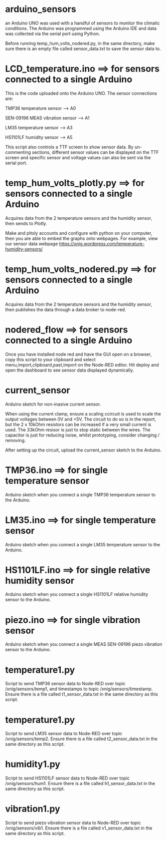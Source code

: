 # arduino_sensors
an Arduino UNO was used with a handful of sensors to monitor the climatic conditions. The Arduino was programmed using the Arduino IDE and data was collected via the serial port using Python.

Before running temp_hum_volts_nodered.py, in the same directory, make sure there is an empty file called sensor_data.txt to save the sensor data to.

# LCD_temperature.ino ==> for sensors connected to a single Arduino
This is the code uploaded onto the Arduino UNO.
The sensor connections are:

TMP36 temperature sensor --> A0

SEN-09196 MEAS vibration sensor --> A1

LM35 temperature sensor --> A3

HS1101LF humidity sensor --> A5

This script also controls a TTF screen to show sensor data.
By un-commenting sections, different sensor values can be displayed on the TTF screen and specific sensor and voltage values can also be sent via the serial port.

# temp_hum_volts_plotly.py ==> for sensors connected to a single Arduino

Acquires data from the 2 temperature sensors and the humidity sensor, then sends to Plotly.

Make and pltoly accounts and configure with python on your computer, then you are able to embed the graphs onto webpages. For example, view our sensor data webpage https://xnig.wordpress.com/temperature-humidity-sensors/

# temp_hum_volts_nodered.py ==> for sensors connected to a single Arduino

Acquires data from the 2 temperature sensors and the humidity sensor, then publishes the data through a data broker to node-red. 

# nodered_flow ==> for sensors connected to a single Arduino

Once you have installed node red and have the GUI open on a browser, copy this script to your clipboard and select  menu,import,clipboard,past,import on the Node-RED editor. Hit deploy and open the dashboard to see sensor data displayed dynamically.

# current_sensor

Arduino sketch for non-inasive current sensor.

When using the current clamp,  ensure a scaling ccircuit is used to scale the output voltages between 0V and +5V. The circuit to do so is in the report, but the 2 x 10kOhm resistors can be increased if a very small current is used. The 33kOhm resisor is just to stop static between the wires. The capacitor is just for reducing noise, whilst prototyping, consider changing / removing. 

After setting up the circuit, upload the current_sensor sketch to the Arduino.

# TMP36.ino ==> for single temperature sensor
Arduino sketch when you connect a single TMP36 temperature sensor to the Arduino.
# LM35.ino  ==> for single temperature sensor
Arduino sketch when you connect a single LM35 temperature sensor to the Arduino.
# HS1101LF.ino  ==> for single relative humidity sensor
Arduino sketch when you connect a single HS1101LF relative humidity sensor to the Arduino.
# piezo.ino  ==> for single vibration sensor
Arduino sketch when you connect a single MEAS SEN-09196 piezo vibration sensor to the Arduino.

# temperature1.py
Script to send TMP36 sensor data to Node-RED over topic /xnig/sensors/temp1, and timestamps to topic /xnig/sensors/timestamp.
Ensure there is a file called t1_sensor_data.txt in the same directory as this script.


# temperature1.py
Script to send LM35 sensor data to Node-RED over topic /xnig/sensors/temp2.
Ensure there is a file called t2_sensor_data.txt in the same directory as this script.


# humidity1.py
Script to send HS1101LF sensor data to Node-RED over topic /xnig/sensors/hum1.
Ensure there is a file called h1_sensor_data.txt in the same directory as this script.


# vibration1.py
Script to send piezo vibration sensor data to Node-RED over topic /xnig/sensors/vib1.
Ensure there is a file called v1_sensor_data.txt in the same directory as this script.


